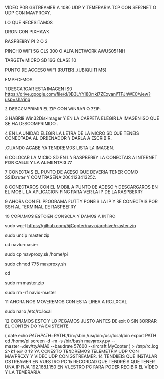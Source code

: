 VÍDEO POR GSTREAMER A 1080 UDP Y TEMERARIA TCP CON SER2NET O UDP CON MAVPROXY.

LO QUE NECESITAMOS

DRON CON PIXHAWK

RASPBERRY PI 2 O 3

PINCHO WIFI 5G CLS 300 O ALFA NETWORK AWUS054NH

TARGETA MICRO SD 16G CLASE 10

PUNTO DE ACCESO WIFI (RUTER)..(UBIQUITI M5)

EMPECEMOS

1 DESCARGAR ESTA IMAGEN ISO https://drive.google.com/file/d/0B3LYYl80mki7ZExyanlfTFJhWE0/view?usp=sharing

2 DESCOMPRIMIR EL ZIP CON WINRAR O 7ZIP.

3 HABRIR Win32DiskImager Y EN LA CARPETA ELEGIR LA IMAGEN ISO QUE SE HA DESCOMPRIMIDO .

4 EN LA UNIDAD ELEGIR LA LETRA DE LA MICRO SD QUE TENEIS CONECTADA AL ORDENADOR Y DARLA A ESCRIBIR.

.CUANDO ACABE YA TENDREMOS LISTA LA IMAGEN.

6 COLOCAR LA MICRO SD EN LA RASPBERRY LA CONECTAIS A INTERNET POR CABLE Y LA ALIMENTAIS.77

7 CONECTAIS EL PUNTO DE ACESO QUE DEVERIA TENER COMO SSID:ruter Y COMTRASEÑA:2004123413252.

8 CONECTAROS CON EL MOBIL A PUNTO DE ACESO Y DESCARGAROS EN EL MOBIL LA APLICACION FING PARA VER LA IP DE LA RASPBERRY

9 AHORA CON EL PROGRAMA PUTTY PONEIS LA IP Y SE CONECTAIS POR SSH AL TERMINAL DE RASPBERRY

10 COPIAMOS ESTO EN CONSOLA Y DAMOS A INTRO

sudo wget https://github.com/5jjCopter/navio/archive/master.zip

sudo unzip master.zip

cd navio-master

sudo cp mavproxy.sh /home/pi

sudo chmod 775 mavproxy.sh

cd 

sudo rm master.zip

sudo rm -rf navio-master

11 AHORA NOS MOVEREMOS CON ESTA LINEA A RC.LOCAL

sudo nano /etc/rc.local

12 COPIAMOS ESTO Y LO PEGAMOS JUSTO ANTES DE exit 0 SIN BORRAR EL CONTENIDO YA EXISTENTE

(
date
echo $PATH
PATH=$PATH:/bin:/sbin:/usr/bin:/usr/local/bin
export PATH
cd /home/pi
screen -d -m -s /bin/bash mavproxy.py --master=/dev/ttyAMA0 --baudrate 57600 --aircraft MyCopter
) > /tmp/rc.log 2>&1
exit 0
13 YA CONESTO TENDREMOS TELEMETRIA UDP CON MAVPROXY Y VIDEO UDP CON GSTREAMER.
14 TENDREIS QUE INSTALAR GSTREAMER EN VUESTRO PC 
15 RECORDAD QUE TENDRÉIS QUE TENER UNA IP FIJA 192.168.1.150 EN VUESTRO PC PARA PODER RECIBIR EL VÍDEO Y LA TEMERARIA.


